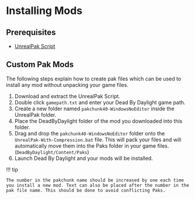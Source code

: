 # Installing Mods

## Prerequisites

- [UnrealPak Script](https://cdn.discordapp.com/attachments/838158112749781000/929249085154803802/UnrealPak.zip)

## Custom Pak Mods

The following steps explain how to create pak files which can be used to install any mod without unpacking your game files.

1. Download and extract the UnrealPak Script.
2. Double click `gamepath.txt` and enter your Dead By Daylight game path.
3. Create a new folder named `pakchunk40-WindowsNoEditor` inside the UnrealPak folder.
4. Place the DeadByDaylight folder of the mod you downloaded into this folder.
5. Drag and drop the `pakchunk40-WindowsNoEditor` folder onto the `UnrealPak-With-Compression.bat` file. This will pack your files and will automatically move them into the Paks folder in your game files. (`DeadByDaylight/Content/Paks`)
6. Launch Dead By Daylight and your mods will be installed.

!!! tip

    The number in the pakchunk name should be increased by one each time you install a new mod. Text can also be placed after the number in the pak file name. This should be done to avoid conflicting Paks.